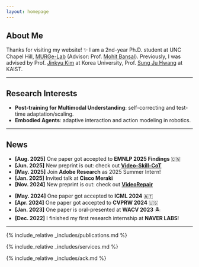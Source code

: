```yaml
---
layout: homepage
---
```

## About Me

Thanks for visiting my website! ✨
I am a 2nd-year Ph.D. student at UNC Chapel Hill, [MURGe-Lab](https://murgelab.cs.unc.edu/) (Advisor: Prof. [Mohit Bansal](https://www.cs.unc.edu/~mbansal/)).
Previously, I was advised by Prof. [Jinkyu Kim](https://visionai.korea.ac.kr/) at Korea University, Prof. [Sung Ju Hwang](http://www.sungjuhwang.com/) at KAIST. 

---

## Research Interests

- <b>Post-training for Multimodal Understanding</b>: self-correcting and test-time adaptation/scaling.
- <b>Embodied Agents</b>: adaptive interaction and action modeling in robotics.

---

## News
- **[Aug. 2025]** One paper got accepted to <b>EMNLP 2025 Findings</b> 🇨🇳 
- **[Jun. 2025]** New preprint is out: check out <b>[Video-Skill-CoT](https://video-skill-cot.github.io/)</b> 
- **[May. 2025]** Join <b>Adobe Research</b> as 2025 Summer Intern! 
- **[Jan. 2025]** Invited talk at <b>Cisco Meraki</b>
- **[Nov. 2024]** New preprint is out: check out <b>[VideoRepair](https://video-repair.github.io/)</b> 
<!-- - **[Aug. 2024]** Started PhD journey at the UNC Chapel Hill <b>MURGe-Lab</b> 🎓 -->
- **[May. 2024]** One paper got accepted to <b>ICML 2024</b> 🇦🇹
- **[Apr. 2024]** One paper got accepted to <b>CVPRW 2024</b> 🇺🇸
- **[Jan. 2023]** One paper is oral-presented at <b>WACV 2023</b> 🏝️
- **[Dec. 2022]** I finished my first research internship at <b>NAVER LABS</b>! 

---

{% include_relative _includes/publications.md %}

{% include_relative _includes/services.md %}

{% include_relative _includes/ack.md %}


